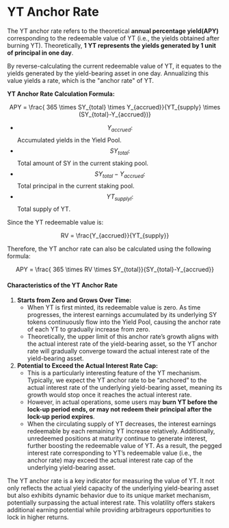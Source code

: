 # YT Anchor Rate

The YT anchor rate refers to the theoretical **annual percentage yield(APY)** corresponding to the redeemable value of YT (i.e., the yields obtained after burning YT). Theoretically, **1 YT represents the yields generated by 1 unit of principal in one day**.

By reverse-calculating the current redeemable value of YT, it equates to the yields generated by the yield-bearing asset in one day. Annualizing this value yields a rate, which is the "anchor rate" of YT.

**YT Anchor Rate Calculation Formula:**

<p align="center"><span class="math">APY = \frac{ 365 \times SY_{total} \times Y_{accrued}}{YT_{supply} \times (SY_{total}-Y_{accrued})}</span></p>

* &#x20;$$Y_{accrued}:$$  Accumulated yields in the Yield Pool.
* $$SY_{total}:$$  Total amount of SY in the current staking pool.
* $$SY_{total}-Y_{accrued}:$$  Total principal in the current staking pool.
* $$YT_{supplyl}:$$  Total supply of YT.

Since the YT redeemable value is:

<p align="center"><span class="math">RV = \frac{Y_{accrued}}{YT_{supply}}</span></p>

Therefore, the YT anchor rate can also be calculated using the following formula:

<p align="center"><span class="math">APY = \frac{ 365 \times RV \times SY_{total}}{SY_{total}-Y_{accrued}} </span></p>

#### **Characteristics of the YT Anchor Rate**

1. **Starts from Zero and Grows Over Time:**
   * When YT is first minted, its redeemable value is zero. As time progresses, the interest earnings accumulated by its underlying SY tokens continuously flow into the Yield Pool, causing the anchor rate of each YT to gradually increase from zero.
   * Theoretically, the upper limit of this anchor rate’s growth aligns with the actual interest rate of the yield-bearing asset, so the YT anchor rate will gradually converge toward the actual interest rate of the yield-bearing asset.
2. **Potential to Exceed the Actual Interest Rate Cap:**
   * This is a particularly interesting feature of the YT mechanism. Typically, we expect the YT anchor rate to be “anchored” to the actual interest rate of the underlying yield-bearing asset, meaning its growth would stop once it reaches the actual interest rate.
   * However, in actual operations, some users may **burn YT before the lock-up period ends, or may not redeem their principal after the lock-up period expires**.
   * When the circulating supply of YT decreases, the interest earnings redeemable by each remaining YT increase relatively. Additionally, unredeemed positions at maturity continue to generate interest, further boosting the redeemable value of YT. As a result, the pegged interest rate corresponding to YT’s redeemable value (i.e., the anchor rate) may exceed the actual interest rate cap of the underlying yield-bearing asset.

The YT anchor rate is a key indicator for measuring the value of YT. It not only reflects the actual yield capacity of the underlying yield-bearing asset but also exhibits dynamic behavior due to its unique market mechanism, potentially surpassing the actual interest rate. This volatility offers stakers additional earning potential while providing arbitrageurs opportunities to lock in higher returns.
